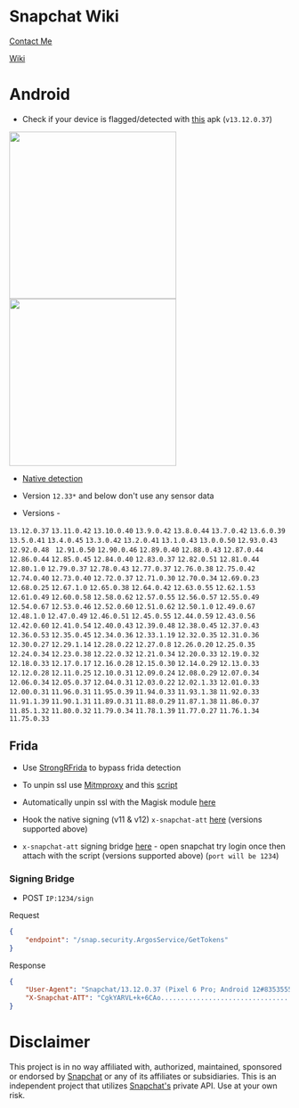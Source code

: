 # Snapchat Wiki

[Contact Me](https://t.me/lololololidk)

[Wiki](https://github.com/killed/Snapchat-Wiki/wiki)

# Android

* Check if your device is flagged/detected with [this](https://github.com/killed/Snapchat-Wiki/releases/tag/v13.12.0.37) apk (`v13.12.0.37`)

<img src="https://i.imgur.com/h1HJuIm.png" height="300"> <img src="https://i.imgur.com/QPS3goP.png" height="300">

* [Native detection](https://github.com/killed/Snapchat-Wiki/blob/master/Android/DETECTION.md)

* Version `12.33*` and below don't use any sensor data

* Versions -

`13.12.0.37` `13.11.0.42` `13.10.0.40` `13.9.0.42` `13.8.0.44` `13.7.0.42` `13.6.0.39` `13.5.0.41` `13.4.0.45` `13.3.0.42` `13.2.0.41` `13.1.0.43` `13.0.0.50` `12.93.0.43` `12.92.0.48 ` `12.91.0.50` `12.90.0.46` `12.89.0.40` `12.88.0.43` `12.87.0.44` `12.86.0.44` `12.85.0.45` `12.84.0.40` `12.83.0.37` `12.82.0.51` `12.81.0.44` `12.80.1.0` `12.79.0.37` `12.78.0.43` `12.77.0.37` `12.76.0.38` `12.75.0.42` `12.74.0.40` `12.73.0.40` `12.72.0.37` `12.71.0.30` `12.70.0.34` `12.69.0.23` `12.68.0.25` `12.67.1.0` `12.65.0.38` `12.64.0.42` `12.63.0.55` `12.62.1.53` `12.61.0.49` `12.60.0.58` `12.58.0.62` `12.57.0.55` `12.56.0.57` `12.55.0.49` `12.54.0.67` `12.53.0.46` `12.52.0.60` `12.51.0.62` `12.50.1.0` `12.49.0.67` `12.48.1.0` `12.47.0.49` `12.46.0.51` `12.45.0.55` `12.44.0.59` `12.43.0.56` `12.42.0.60` `12.41.0.54` `12.40.0.43` `12.39.0.48` `12.38.0.45` `12.37.0.43` `12.36.0.53` `12.35.0.45` `12.34.0.36` `12.33.1.19` `12.32.0.35` `12.31.0.36` `12.30.0.27` `12.29.1.14` `12.28.0.22` `12.27.0.8` `12.26.0.20` `12.25.0.35` `12.24.0.34` `12.23.0.38` `12.22.0.32` `12.21.0.34` `12.20.0.33` `12.19.0.32` `12.18.0.33` `12.17.0.17` `12.16.0.28` `12.15.0.30` `12.14.0.29` `12.13.0.33` `12.12.0.28` `12.11.0.25` `12.10.0.31` `12.09.0.24` `12.08.0.29` `12.07.0.34` `12.06.0.34` `12.05.0.37` `12.04.0.31` `12.03.0.22` `12.02.1.33` `12.01.0.33` `12.00.0.31` `11.96.0.31` `11.95.0.39` `11.94.0.33` `11.93.1.38` `11.92.0.33` `11.91.1.39` `11.90.1.31` `11.89.0.31` `11.88.0.29` `11.87.1.38` `11.86.0.37` `11.85.1.32` `11.80.0.32` `11.79.0.34` `11.78.1.39` `11.77.0.27` `11.76.1.34` `11.75.0.33`

## Frida

* Use [StrongRFrida](https://github.com/killed/StrongRMagiskFrida) to bypass frida detection

* To unpin ssl use [Mitmproxy](https://mitmproxy.org/) and this [script](https://github.com/killed/Snapchat-Wiki/blob/master/Android/unpinSsl.js)

* Automatically unpin ssl with the Magisk module [here](https://github.com/killed/Magisk-Snapchat-SSL-Unpin)

* Hook the native signing (v11 & v12) `x-snapchat-att` [here](https://github.com/killed/Snapchat-Wiki/blob/master/Android/hookSigning.js) (versions supported above)

* `x-snapchat-att` signing bridge [here](https://github.com/killed/Snapchat-Wiki/blob/master/Android/signingBridge.js) - open snapchat try login once then attach with the script (versions supported above) (`port will be 1234`)

### Signing Bridge

* POST `IP:1234/sign`

Request
```json
{
    "endpoint": "/snap.security.ArgosService/GetTokens"
}
```

Response
```json
{
    "User-Agent": "Snapchat/13.12.0.37 (Pixel 6 Pro; Android 12#8353555#32; gzip) V/MUSHROOM grpc-c++/1.48.0 grpc-c/26.0.0 (android; cronet_http)",
    "X-Snapchat-ATT": "CgkYARVL+k+6CAo........................................................................................................................................................................................................................................................................................................................................................................................."
}
```

# Disclaimer
This project is in no way affiliated with, authorized, maintained, sponsored or endorsed by [Snapchat](https://www.snapchat.com) or any of its affiliates or subsidiaries. This is an independent project that utilizes [Snapchat's](https://www.snapchat.com) private API. Use at your own risk.
